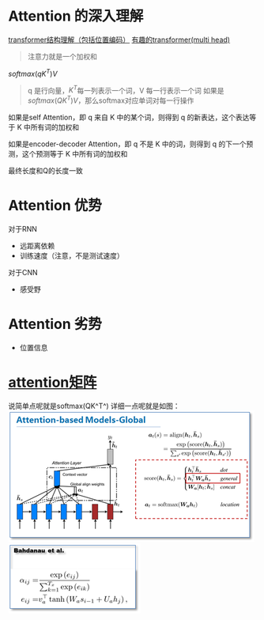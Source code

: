 # Attention 的深入理解

[transformer结构理解（包括位置编码）](https://kexue.fm/archives/4765)
[有趣的transformer(multi head)](http://skyhigh233.com/blog/2017/07/21/transformer/)

> 注意力就是一个加权和

$softmax(qK^{T})V$

> q 是行向量，$K^{T}$每一列表示一个词，V 每一行表示一个词
> 如果是$softmax(QK^{T})V$，那么softmax对应单词对每一行操作

如果是self Attention，即 q 来自 K 中的某个词，则得到 q 的新表达，这个表达等于 K 中所有词的加权和

如果是encoder-decoder Attention，即 q 不是 K 中的词，则得到 q 的下一个预测，这个预测等于 K 中所有词的加权和

最终长度和Q的长度一致

# Attention 优势

对于RNN
- 远距离依赖
- 训练速度（注意，不是测试速度）

对于CNN
- 感受野


# Attention 劣势

- 位置信息

# [attention矩阵](https://www.cnblogs.com/robert-dlut/p/5952032.html)

说简单点呢就是softmax(QK^T^)
详细一点呢就是如图：
![](attentionMatrix1.png)
![](attentionMatrix2.png)
